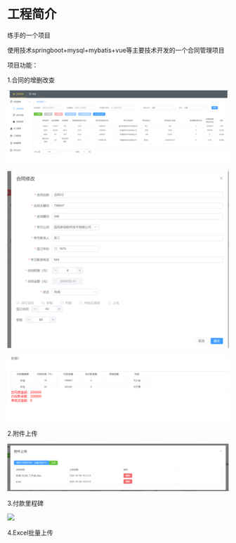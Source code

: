# 工程简介

练手的一个项目

使用技术springboot+mysql+mybatis+vue等主要技术开发的一个合同管理项目

项目功能：

1.合同的增删改查

![](img/1.png)

![](img/3.png)

![](img/4.png)

2.附件上传

![](img/2.png)

3.付款里程碑

![](C:\Users\rice\Desktop\简历模板\4.png)

4.Excel批量上传



